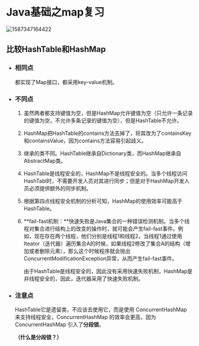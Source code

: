 # Java基础之map复习

![1587347164422](C:\Users\11310\AppData\Roaming\Typora\typora-user-images\1587347164422.png)

## 比较HashTable和HashMap

- ### 相同点

  都实现了Map接口，都采用key-value机制。

- ### 不同点

  1. 虽然两者都支持键值为空，但是HashMap允许键值为空（只允许一条记录的键值为空，不允许多条记录的键值为空），但是HashTable不允许。

  2. HashMap把HashTable的contains方法去掉了，将其改为了containsKey和containsValue，因为contains方法容易引起歧义。

  3. 继承的类不同。HashTable继承自Dictionary类，而HashMap继承自AbstractMap类。

  4. HashTable是线程安全的，HashMap不是线程安全的。当多个线程访问HashTabl时，不需要开发人员对其进行同步；但是对于HashMap开发人员必须提供额外的同步机制。

  5. 根据第四点线程安全机制的分析可知，HashMap的使用效率可能高于HashTable。

  6. **fail-fast机制：**快速失败是Java集合的一种错误检测机制。当多个线程对集合进行结构上的改变的操作时，就可能会产生fail-fast事件。例如，现在存在两个线程，他们分别是线程1和线程2，当线程1通过使用Iteator（迭代器）遍历集合A的时候，如果线程2修改了集合A的结构（增加或者删除元素），那么这个时候程序就会抛出ConcurrentModificationException异常，从而产生fail-fast事件。

     由于HashTable是线程安全的，因此没有采用快速失败机制，HashMap是非线程安全的，因此，迭代器采用了快速失败机制。

- ### 注意点

   HashTable它是遗留类，不应该去使用它，而是使用 ConcurrentHashMap 来支持线程安全，ConcurrentHashMap 的效率会更高，因为 ConcurrentHashMap 引入了**分段锁**。

  **（什么是分段锁？）** 